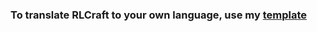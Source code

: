 ### To translate RLCraft to your own language, use my [template](https://github.com/KameiB/rl-language-packs)